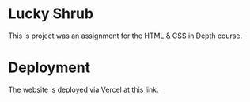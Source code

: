 # Lucky Shrub
This is project was an assignment for the HTML & CSS in Depth course.

# Deployment

The website is deployed via Vercel at this [link.](https://lucky-shrub-olive.vercel.app/)
